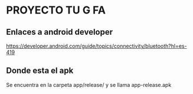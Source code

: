 PROYECTO TU G FA
================

Enlaces a android developer
---------------------------



https://developer.android.com/guide/topics/connectivity/bluetooth?hl=es-419

Donde esta el apk
-----------------
Se encuentra en la carpeta app/release/
y se llama app-release.apk



